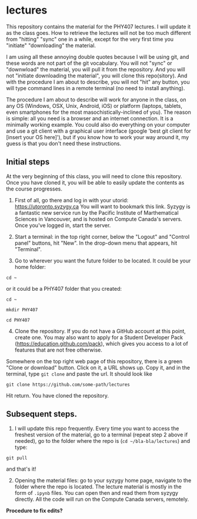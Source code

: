 # lectures

This repository contains the material for the PHY407 lectures. I will update it as the class goes. How to retrieve the lectures will not be too much different from "hitting" "sync" one in a while, except for the very first time you "initiate" "downloading" the material.

I am using all these annoying double quotes because I will be using git, and these words are not part of the git vocabulary. You will not "sync" or "downwload" the material, you will pull it from the repository. And you will not "initiate downloading the material", you will clone this repo(sitory). And with the procedure I am about to describe, you will not "hit" any button, you will type command lines in a remote terminal (no need to install anything).

The procedure I am about to describe will work for anyone in the class, on any OS (Windows, OSX, Unix, Android, iOS) or platform (laptops, tablets, even smartphones for the most masochistically-inclined of you). The reason is simple: all you need is a browser and an internet connection. It is a minimally working example. You could also do everything on your computer and use a git client with a graphical user interface (google 'best git client for [insert your OS here]'), but if you know how to work your way around it, my guess is that you don't need these instructions.

## Initial steps

At the very beginning of this class, you will need to clone this repository. Once you have cloned it, you will be able to easily update the contents as the course progresses.

1. First of all, go there and log in with your utorid:
https://utoronto.syzygy.ca
You will want to bookmark this link. Syzygy is a fantastic new service run by the Pacific Institute of Marthematical Sciences in Vancouver, and is hosted on Compute Canada's servers. Once you've logged in, start the server.

2. Start a terminal: in the top right corner, below the "Logout" and "Control panel" buttons, hit "New". In the drop-down menu that appears, hit "Terminal".

3. Go to wherever you want the future folder to be located. It could be your home folder:

```cd ~```

or it could be a PHY407 folder that you created:

```cd ~```

```mkdir PHY407```

```cd PHY407```

4. Clone the repository. If you do not have a GitHub account at this point, create one. You may also want to apply for a Student Developer Pack (https://education.github.com/pack), which gives you access to a lot of features that are not free otherwise.

Somewhere on the top right web page of this repository, there is a green "Clone or download" button. Click on it, a URL shows up. Copy it, and in the terminal, type ```git clone``` and paste the url. It should look like

```git clone https://github.com/some-path/lectures```

Hit return. You have cloned the repository.

## Subsequent steps.

1. I will update this repo frequently. Every time you want to access the freshest version of the material, go to a terminal (repeat step 2 above if needed), go to the folder where the repo is (```cd ~/bla-bla/lectures```) and type:

```git pull```

and that's it!

2. Opening the material files: go to your syzygy home page, navigate to the folder where the repo is located. The lecture material is mostly in the form of ```.ipynb``` files. You can open then and read them from syzygy directly. All the code will run on the Compute Canada servers, remotely.

**Procedure to fix edits?**

